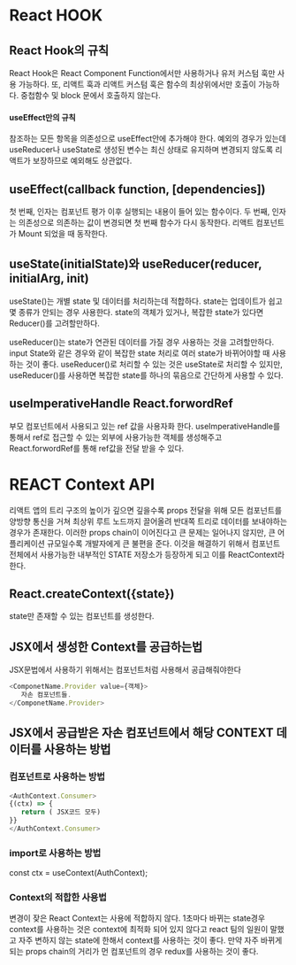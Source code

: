 # React HOOK

## React Hook의 규칙
 React Hook은 React Component Function에서만 사용하거나 유저 커스텀 훅만 사용 가능하다.
 또, 리액트 훅과 리액트 커스텀 훅은 함수의 최상위에서만 호출이 가능하다.
 중첩함수 및 block 문에서 호출하지 않는다. 

#### useEffect만의 규칙
참조하는 모든 항목을 의존성으로 useEffect안에 추가해야 한다.
예외의 경우가 있는데 useReducer나 useState로 생성된 변수는 최신 상태로 유지하며 변경되지 않도록 리액트가 보장하므로
예외해도 상관없다.

## useEffect(callback function, [dependencies])
첫 번째, 인자는 컴포넌트 평가 이후 실행되는 내용이 들어 있는 함수이다.
두 번째, 인자는 의존성으로 의존하는 값이 변경되면 첫 번째 함수가 다시 동작한다.
리액트 컴포넌트가 Mount 되었을 때 동작한다.

##  useState(initialState)와 useReducer(reducer, initialArg, init)
 useState()는 개별 state 및 데이터를 처리하는데 적합하다.
 state는 업데이트가 쉽고 몇 종류가 안되는 경우 사용한다.
 state의 객체가 있거나, 복잡한 state가 있다면 Reducer()를 고려할만하다.

 useReducer()는 state가 연관된 데이터를 가질 경우 사용하는 것을 고려할만하다. 
 input State와 같은 경우와 같이 복잡한 state 처리로 여러 state가 바뀌어야할 때 사용하는 것이 좋다.
 useReducer()로 처리할 수 있는 것은 useState로 처리할 수 있지만, useReducer()를 사용하면 복잡한 state를 
 하나의 묶음으로 간단하게 사용할 수 있다.

## useImperativeHandle React.forwordRef
부모 컴포넌트에서 사용되고 있는 ref 값을 사용자화 한다. 
useImperativeHandle를 통해서 ref로 접근할 수 있는 외부에 사용가능한 객체를 생성해주고 React.forwordRef를 통해 ref값을 전달 받을 수 있다.

 # REACT Context API

 리액트 앱의 트리 구조의 높이가 깊으면 깊을수록 props 전달을 위해 모든 컴포넌트를 양방향 통신을 거쳐 최상위 루트 노드까지 끌어올려 반대쪽 트리로 데이터를 보내야하는 경우가 존재한다. 
 이러한 props chain이 이어진다고 큰 문제는 일어나지 않지만, 큰 어플리케이션 규모일수록 개발자에게 큰 불편을 준다. 이것을 해결하기 위해서 컴포넌트 전체에서 사용가능한 내부적인 STATE 저장소가 등장하게 되고 이를 ReactContext라 한다.

 ## React.createContext({state})
 state만 존재할 수 있는  컴포넌트를 생성한다.

 ## JSX에서 생성한 Context를 공급하는법
 JSX문법에서 사용하기 위해서는 컴포넌트처럼 사용해서 공급해줘야한다
 ```javascript
 <ComponetName.Provider value={객체}>
    자손 컴포넌트들.
 </ComponetName.Provider>
```
 ## JSX에서 공급받은 자손 컴포넌트에서 해당 CONTEXT 데이터를 사용하는 방법

 ### 컴포넌트로 사용하는 방법
 ```javascript
<AuthContext.Consumer>
{(ctx) => { 
    return ( JSX코드 모두)
}}
</AuthContext.Consumer>
```
### import로 사용하는 방법
const ctx = useContext(AuthContext);

### Context의 적합한 사용법
 변경이 잦은 React Context는 사용에 적합하지 않다. 1초마다 바뀌는 state경우 context를 사용하는 것은 context에 최적화 되어 있지 않다고 react 팀의 일원이 말했고 자주 변하지 않는 state에 한해서 context를 사용하는 것이 좋다. 
 만약 자주 바뀌게 되는 props chain의 거리가 먼 컴포넌트의 경우 redux를 사용하는 것이 좋다.







